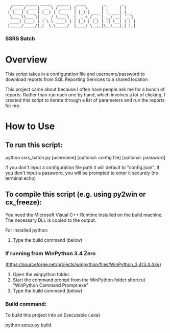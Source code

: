        _____ _____ _____   _____   ____        _       _     
      / ____/ ____|  __ \ / ____| |  _ \      | |     | |    
     | (___| (___ | |__) | (___   | |_) | __ _| |_ ___| |__  
      \___ \\___ \|  _  / \___ \  |  _ < / _` | __/ __| '_ \ 
      ____) |___) | | \ \ ____) | | |_) | (_| | || (__| | | |
     |_____/_____/|_|  \_\_____/  |____/ \__,_|\__\___|_| |_|
                                                             
                                                         
### SSRS Batch

# Overview
This script takes in a configuration file and username/password to download reports from SQL Reporting Services to a shared location

This project came about because I often have people ask me for a bunch of reports.  Rather than run each one by hand, which involves a lot of clicking, I created this script to iterate through a list of parameters and run the reports for me.  

# How to Use
## To run this script:
python ssrs_batch.py [username] [optional: config file] [optional: password]

if you don't input a configuration file path it will default to "config.json".
If you don't input a password, you will be prompted to enter it securely (no terminal echo)

## To compile this script (e.g. using py2win or cx_freeze):
You need the Microsoft Visual C++ Runtime installed on the build machine.  The necessary DLL is copied to the output.

For installed python:
1. Type the build command (below)

### If running from WinPython 3.4 Zero 
(https://sourceforge.net/projects/winpython/files/WinPython_3.4/3.4.4.6/)

1. Open the winpython folder.  
2. Start the command prompt from the WinPython folder shortcut "WinPython Command Prompt.exe"
3. Type the build command (below) 

### Build command:
To build this project into an Executable (.exe)

python setup.py build

